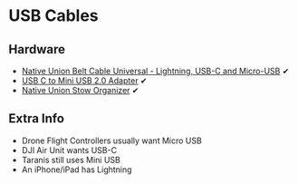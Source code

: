 # USB Cables

## Hardware

* [Native Union Belt Cable Universal - Lightning, USB-C and Micro-USB](https://www.amazon.com/gp/product/B082V17KWL) ✔
* [USB C to Mini USB 2.0 Adapter](https://www.amazon.com/gp/product/B07TLBTXXJ) ✔
* [Native Union Stow Organizer](https://www.amazon.com/gp/product/B086SRV6H4) ✔

## Extra Info

* Drone Flight Controllers usually want Micro USB
* DJI Air Unit wants USB-C
* Taranis still uses Mini USB
* An iPhone/iPad has Lightning
